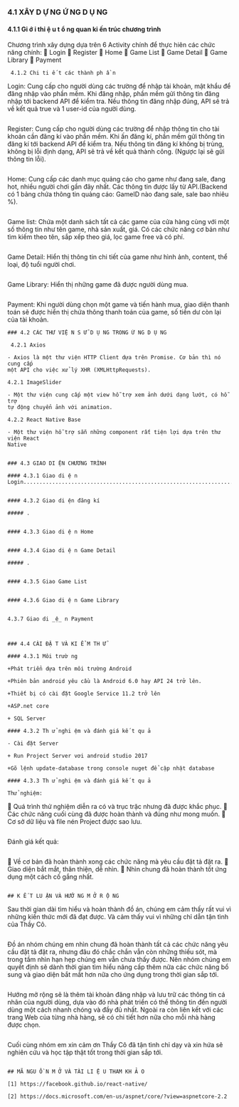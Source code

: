 
### 4.1 XÂY D Ự NG Ứ NG D Ụ NG

#### 4.1.1 Gi ớ i thi ệ u t ổ ng quan ki ến trúc chương trình
Chương trình xây dựng dựa trên 6 Activity chính để thực hiên các chức năng
chính:
 Login
 Register
 Home
 Game List
 Game Detail
 Game Library
 Payment
```
 4.1.2 Chi ti ế t các thành ph ầ n

```
Login: Cung cấp cho người dùng các trường để nhập tài khoản, mật
khẩu để đăng nhập vào phần mềm. Khi đăng nhập, phần mềm gửi thông tin
đăng nhập tới backend API để kiểm tra. Nếu thông tin đăng nhập đúng, API
sẽ trả về kết quả true và 1 user-id của người dùng.
```
```
Register: Cung cấp cho người dùng các trường để nhập thông tin cho
tài khoản cần đăng kí vào phần mềm. Khi ấn đăng kí, phần mềm gửi thông
tin đăng kí tới backend API để kiểm tra. Nếu thông tin đăng kí không bị
trùng, không bị lỗi định dạng, API sẽ trả về kết quả thành công. (Ngược lại
sẽ gửi thông tin lỗi).
```
```
Home: Cung cấp các danh mục quảng cáo cho game như đang sale,
đang hot, nhiều người chơi gần đây nhất. Các thông tin được lấy từ
API.(Backend có 1 bảng chứa thông tin quảng cáo: GameID nào đang sale,
sale bao nhiêu %).
```
```
Game list: Chứa một danh sách tất cả các game của cửa hàng cùng với
một số thông tin như tên game, nhà sản xuất, giá. Có các chức năng cơ bản
như tìm kiếm theo tên, sắp xếp theo giá, lọc game free và có phí.
```

```
Game Detail: Hiển thị thông tin chi tiết của game như hình ảnh,
content, thể loại, độ tuổi người chơi.
```
```
Game Library: Hiển thị những game đã được người dùng mua.
```
```
Payment: Khi người dùng chọn một game và tiến hành mua, giao diện
thanh toán sẽ được hiển thị chứa thông thanh toán của game, số tiền dư còn
lại của tài khoản.
```
### 4.2 CÁC THƯ VIỆ N S Ử D Ụ NG TRONG Ứ NG D Ụ NG

 4.2.1 Axios

- Axios là một thư viện HTTP Client dựa trên Promise. Cơ bản thì nó cung cấp
một API cho việc xử lý XHR (XMLHttpRequests).

4.2.1 ImageSlider

- Một thư viện cung cấp một view hỗ trợ xem ảnh dưới dạng lướt, có hỗ trợ
tự động chuyển ảnh với animation.

4.2.2 React Native Base

- Một thư viện hỗ trợ sẵn những component rất tiện lợi dựa trên thư viện React
Native


### 4.3 GIAO DI ỆN CHƯƠNG TRÌNH

#### 4.3.1 Giao di ệ n Login..................................................................................................


#### 4.3.2 Giao di ện đăng kí

##### .


#### 4.3.3 Giao di ệ n Home


#### 4.3.4 Giao di ệ n Game Detail

##### .


#### 4.3.5 Giao Game List


#### 4.3.6 Giao di ệ n Game Library


4.3.7 Giao di _ệ_ n Payment



### 4.4 CÀI ĐẶ T VÀ KI Ể M TH Ử

#### 4.3.1 Môi trườ ng

+Phát triển dựa trên môi trường Android

+Phiên bản android yêu cầu là Android 6.0 hay API 24 trở lên.

+Thiết bị có cài đặt Google Service 11.2 trở lên

+ASP.net core

+ SQL Server

#### 4.3.2 Th ử nghi ệm và đánh giá kế t qu ả

- Cài đặt Server

+ Run Project Server vơi android studio 2017

+Gõ lệnh update-database trong console nuget để cập nhật database

#### 4.3.3 Th ử nghi ệm và đánh giá kế t qu ả

Thử nghiệm:

```
 Quá trình thử nghiệm diễn ra có và trục trặc nhưng đã được khắc phục.
 Các chức năng cuối cùng đã được hoàn thành và đúng như mong
muốn.
 Cơ sở dữ liệu và file nén Project được sao lưu.
```
```
Đánh giá kết quả:
```
```
 Về cơ bản đã hoàn thành xong các chức năng mà yêu cầu đặt tả đặt ra.
 Giao diện bắt mắt, thân thiện, dễ nhìn.
 Nhìn chung đã hoàn thành tốt ứng dụng một cách cố gắng nhất.
```

## K Ế T LU ẬN VÀ HƯỚ NG M Ở R Ộ NG

```
Sau thời gian dài tìm hiểu và hoàn thành đồ án, chúng em cảm thấy rất vui vì
những kiến thức mới đã đạt được. Và cảm thấy vui vì những chỉ dẫn tận tình
của Thầy Cô.
```
```
Đồ án nhóm chúng em nhìn chung đã hoàn thành tất cả các chức năng yêu
cầu đặt tả đặt ra, nhưng đâu đó chắc chắn vẫn còn những thiếu sót, mà trong
tầm nhìn hạn hẹp chúng em vẫn chưa thấy được. Nên nhóm chúng em quyết
định sẽ dành thời gian tìm hiểu nâng cấp thêm nữa các chức năng bổ sung và
giao diện bắt mắt hơn nữa cho ứng dụng trong thời gian sắp tới.
```
```
Hướng mở rộng sẽ là thêm tài khoản đăng nhập và lưu trữ các thông tin cá
nhân của người dùng, dựa vào đó nhà phát triển có thể thông tin đến người
dùng một cách nhanh chóng và đầy đủ nhất. Ngoài ra còn liên kết với các
trang Web của từng nhà hàng, sẽ có chi tiết hơn nữa cho mỗi nhà hàng được
chọn.
```
```
Cuối cùng nhóm em xin cảm ơn Thầy Cô đã tận tình chỉ dạy và xin hứa sẽ
nghiên cứu và học tập thật tốt trong thời gian sắp tới.
```

## MÃ NGU Ồ N M Ở VÀ TÀI LI Ệ U THAM KH Ả O

[1] https://facebook.github.io/react-native/

[2] https://docs.microsoft.com/en-us/aspnet/core/?view=aspnetcore-2.2


